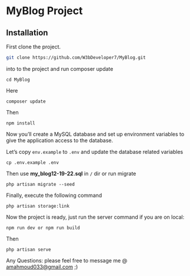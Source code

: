 # MyBlog Project
## Installation

First clone the project.

```bash
git clone https://github.com/W3bDeveloper7/MyBlog.git
```

into to the project and run composer update

```
cd MyBlog
```
Here
```
composer update
```
Then
```
npm install
```
Now you’ll create a MySQL database and set up environment variables to give the application access to the database.

Let’s copy ``env.example`` to ``.env`` and update the database related variables

```
cp .env.example .env
```

Then use **my_blog12-19-22.sql** in ``/`` dir or run migrate

```
php artisan migrate --seed
```

Finally, execute the following command

```
php artisan storage:link
```

Now the project is ready, just run the server command if you are on local:

```
npm run dev or npm run build
```
Then

```
php artisan serve
```

Any Questions: please feel free to message me @ amahmoud033@gmail.com ;)
